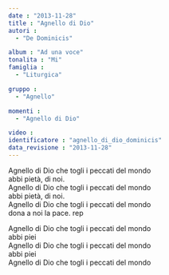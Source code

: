 ```yaml
---
date : "2013-11-28"
title : "Agnello di Dio"
autori : 
  - "De Dominicis"

album : "Ad una voce"
tonalita : "Mi"
famiglia : 
  - "Liturgica"

gruppo : 
  - "Agnello"

momenti : 
  - "Agnello di Dio"

video : 
identificatore : "agnello_di_dio_dominicis"
data_revisione : "2013-11-28"
---
```

  
  
  
  
  
         
        
  
  
  
  
  
Agnello di Dio che togli i peccati del mondo  
abbi pietà, di noi.   
Agnello di Dio che togli i peccati del mondo  
abbi pietà, di noi.   
Agnello di Dio che togli i peccati del mondo  
dona a noi la pace. rep  
  
  
  
  
  
  
  
  
  
  
Agnello di Dio che togli i peccati del mondo   
abbi piei   
Agnello di Dio che togli i peccati del mondo  
abbi piei   
Agnello di Dio che togli i peccati del mondo    
  
  
  
  
